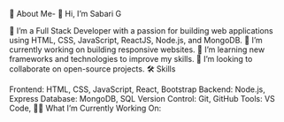 🚀 About Me- 👋 Hi, I’m Sabari G

👀 I’m a Full Stack Developer with a passion for building web applications using HTML, CSS, JavaScript, ReactJS, Node.js, and MongoDB.
🔭 I’m currently working on building responsive websites.
🌱 I’m learning new frameworks and technologies to improve my skills.
👯 I’m looking to collaborate on open-source projects.
🛠 Skills

Frontend: HTML, CSS, JavaScript, React, Bootstrap
Backend: Node.js, Express
Database: MongoDB, SQL
Version Control: Git, GitHub
Tools: VS Code,
👨‍💻 What I’m Currently Working On:
